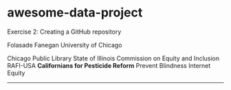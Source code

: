 # awesome-data-project
Exercise 2: Creating a GitHub repository

Folasade Fanegan
University of Chicago

Chicago Public Library
State of Illinois Commission on Equity and Inclusion
RAFI-USA
**Californians for Pesticide Reform**
Prevent Blindness
Internet Equity

------------
